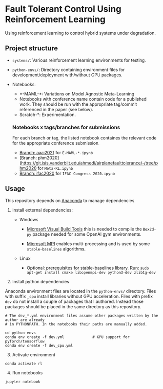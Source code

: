 # Fault Tolerant Control Using Reinforcement Learning

Using reinforcement learning to control hybrid systems under degradation.

## Project structure

* `systems/`: Various reinforcement learning environments for testing.
* `python-envs/`: Directory containing environment files for development/deployment with/without GPU packages.
* Notebooks:
  * \*-MAML-\*: Variations on Model Agnostic Meta-Learning
  * Notebooks with conference name contain code for a published work. They should be run with the appropriate tag/commit referenced in the paper (see below).
  * Scratch-*: Experimentation.

  ### Notebooks x tags/branches for submissions

  For each branch or tag, the listed notebook containes the relevant code for the appropriate conference submission.

  * [Branch: aaai2021](https://git.isis.vanderbilt.edu/ahmedi/airplanefaulttolerance/-/tree/aaai2021) for `E-MAML-*.ipynb`
  * [Branch: phm2020](https://git.isis.vanderbilt.edu/ahmedi/airplanefaulttolerance/-/tree/phm2020 for `Meta-RL.ipynb`
  * [Branch: ifac2020](https://git.isis.vanderbilt.edu/ahmedi/airplanefaulttolerance/-/tree/ifac2020) for `IFAC Congress 2020.ipynb` 

## Usage

This repository depends on [Anaconda](https://docs.conda.io/en/latest/miniconda.html) to manage dependencies.

1. Install external dependencies:

    * Windows

        * [Microsoft Visual Build Tools](https://visualstudio.microsoft.com/downloads/#build-tools-for-visual-studio-2019) this is needed to compile the `Box2d-py` package needed for some OpenAI gym environments.

        * [Microsoft MPI](https://www.microsoft.com/en-us/download/details.aspx?id=57467) enables multi-processing and is used by some `stable-baselines` algorithms.

    * Linux
    
        * Optional: prerequisites for stable-baselines library. Run: `sudo apt-get install cmake libopenmpi-dev python3-dev zlib1g-dev`

2. Install python dependencies

Anaconda environment files are located in the `python-envs/` directory. Files with suffix `_cpu` install libraries without GPU acceleration. Files with prefix `dev` do not install a couple of packages that I authored. Instead those packages should be placed in the same directory as this repository.

```
# The dev_*.yml environment files assume other packages written by the author are already
# in PYTHONPATH. In the notebooks their paths are manually added.

cd python-envs
conda env create -f dev.yml             # GPU support for pyTorch/tensorflow
conda env create -f dev_cpu.yml
```

3. Activate environment

```
conda activate rl
```

4. Run notebooks

```
jupyter notebook
```